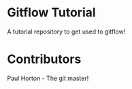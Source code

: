 # Gitflow Tutorial
A tutorial repository to get used to gitflow!

# Contributors
Paul Horton - The git master!
